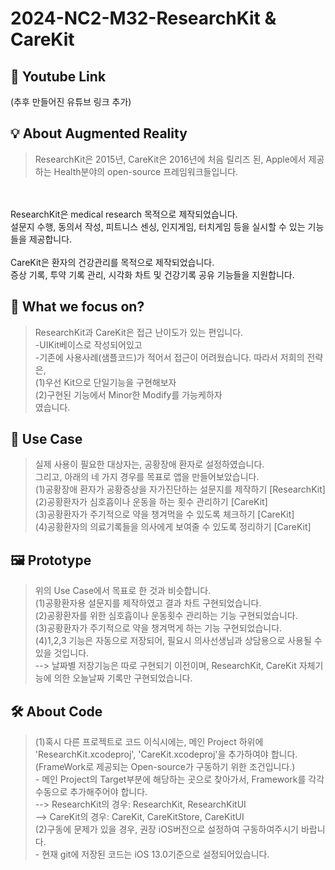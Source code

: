 # 2024-NC2-M32-ResearchKit & CareKit
## 🎥 Youtube Link
(추후 만들어진 유튜브 링크 추가)

## 💡 About Augmented Reality
>ResearchKit은 2015년, CareKit은 2016년에 처음 릴리즈 된, Apple에서 제공하는 Health분야의 open-source 프레임워크들입니다.
<br/>
<br/>ResearchKit은 medical research 목적으로 제작되었습니다.
<br/>설문지 수행, 동의서 작성, 피트니스 센싱, 인지게임, 터치게임 등을 실시할 수 있는 기능들을 제공합니다.
<br/>
<br/>CareKit은 환자의 건강관리를 목적으로 제작되었습니다.
<br/>증상 기록, 투약 기록 관리, 시각화 차트 및 건강기록 공유 기능들을 지원합니다.

## 🎯 What we focus on?
> ResearchKit과 CareKit은 접근 난이도가 있는 편입니다.<br/>-UIKit베이스로 작성되어있고<br/>-기존에 사용사례(샘플코드)가 적어서 접근이 어려웠습니다. 따라서 저희의 전략은,<br/>(1)우선 Kit으로 단일기능을 구현해보자<br/>(2)구현된 기능에서 Minor한 Modify를 가능케하자<br/>였습니다.

## 💼 Use Case
> 실제 사용이 필요한 대상자는, 공황장애 환자로 설정하였습니다.<br/>그리고, 아래의 네 가지 경우를 목표로 앱을 만들어보았습니다.
<br/>(1)공황장애 환자가 공황증상을 자가진단하는 설문지를 제작하기 [ResearchKit]
<br/>(2)공황환자가 심호흡이나 운동을 하는 횟수 관리하기 [CareKit]
<br/>(3)공황환자가 주기적으로 약을 챙겨먹을 수 있도록 체크하기 [CareKit]
<br/>(4)공황환자의 의료기록들을 의사에게 보여줄 수 있도록 정리하기 [CareKit]

## 🖼️ Prototype
>위의 Use Case에서 목표로 한 것과 비슷합니다.
<br/>(1)공황환자용 설문지를 제작하였고 결과 차트 구현되었습니다.
<br/>(2)공황환자를 위한 심호흡이나 운동횟수 관리하는 기능 구현되었습니다.
<br/>(3)공황환자가 주기적으로 약을 챙겨먹게 하는 기능 구현되었습니다.
<br/>(4)1,2,3 기능은 자동으로 저장되어, 필요시 의사선생님과 상담용으로 사용될 수 있을 것입니다.
<br/>--> 날짜별 저장기능은 따로 구현되기 이전이며, ResearchKit, CareKit 자체기능에 의한 오늘날짜 기록만 구현되었습니다.


## 🛠️ About Code
>(1)혹시 다른 프로젝트로 코드 이식시에는, 메인 Project 하위에 'ResearchKit.xcodeproj', 'CareKit.xcodeproj'을 추가하여야 합니다.
<br/>(FrameWork로 제공되는 Open-source가 구동하기 위한 조건입니다.)
<br/>- 메인 Project의 Target부분에 해당하는 곳으로 찾아가서, Framework를 각각 수동으로 추가해주어야 합니다.
<br/>--> ResearchKit의 경우: ResearchKit, ResearchKitUI
<br/>--> CareKit의 경우: CareKit, CareKitStore, CareKitUI
<br/>(2)구동에 문제가 있을 경우, 권장 iOS버전으로 설정하여 구동하여주시기 바랍니다.
<br/>- 현재 git에 저장된 코드는 iOS 13.0기준으로 설정되어있습니다.
